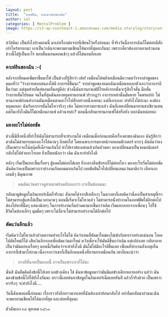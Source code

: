 ```yaml
---
layout: post
title:  "คาเฟอีน,​ และดวงตาของฉัน"
author: sal
categories: [ MentalProblem ]
image: https://s3-ap-southeast-1.amazonaws.com/media.storylog/storycontent/5bcb4a0cd04b46133af4d668/15408190133912753363.jpg
---
```


สวัสดีนะ เป็นยังไงบ้างตอนนี้ มาเล่าเรื่องต่อจากที่เขียนไว้ครั้งก่อนนะ ที่จริงวันนี้อาการฉันก็ไม่ค่อยดีสักเท่าไหร่หรอกนะ เอาเป็นว่าฉันจะพยามยามเขียนให้มากที่สุดละกันนะ เพราะเดี๋ยวต้องทานยาแล้วนอน ช่วงนี้ไม่รู้เป็นอะไร ชอบตื่นนอนตอนเช้าๆ แล้วก็ไม่นอนอีกเลย

### คาเฟอีนของฉัน :-(
หลังจากที่หมอเพิ่มยาขี้นมาให้ เป็นช่วงที่รู้สึกว่า เห้ย! เหมือนได้พลังเหมือนมีความหวังจากคำพูดของหมอที่ว่า "ร่างกายตอบสนองได้ดี อาการดีขึ้นนะ" จากคำพูดของหมอฉันเหมือนหลอกตัวเองว่าอาการดีขึ้นว่ามะ แต่สุดท้ายก็แย่ตอนเย็นอยู่ดีอ่ะ ช่วงนี้ฉันทานกาแฟทีไรหลังจากนั้นจะรู้สึกใจสั่น มือสั่น ร่างกายสั่นไปหมด จนในที่สุดฉันลองหยุดทานกาแฟ ปรากฏว่า อาการเหล่านั้นมันหาย โคตรแย่อ่ะ ไม่ทานกาแฟก่อนทำงานมันเหมือนขาดอะไรไปสักอย่างหนึ่งเลยนะ แต่ก็เอาเถอะ ทำยังไงได้อ่ะนะ คงต้องหยุดแหละ ฉันรับอาการนั้นไม่ไหวจริงๆ เห้อ ไม่อยากทานยาซะแล้ว ฉันก็เลยเปลี่ยนมาทานชาเขียวแทน แต่ก็นะยังไงมันก็ไม่เหมือนกาแฟ แล้วนายล่ะ? ตอนนี้กลับมาทานกาแฟได้หรือยัง บอกฉันหน่อยนะ

### มองอะไรไม่ค่อยชัด
ช่วงนี้มีสิ่งหนึ่งที่ทำให้ฉันไม่สามารถที่จะทำงานได้ เหมือนเมื่อก่อนเลยคือเรื่องตาของฉันเอง ฉันรู้สึกว่าตาฉันไม่สามารถมองอะไรได้นานๆ อีกต่อไป โดยเฉพาะการมองหน้าจอคอมพิวเตอร์ แรกๆ ฉันคิดว่าคงเป็นเพราะจอโน๊ตบุ๊คที่เล็กจนเกินไป ทำให้เราต้องเพ่งแล้วเกิดปวดตา ลองเปลี่ยนมาเป็นจอมอนิเตอร์ กลับไม่ได้ช่วยอะไรเลย ยิ่งเป็นหนักกว่า เดิม ฉันจะทำยังไงดี

หลังๆ เริ่มเป็นเยอะขึ้นเรื่อยๆ สู้แดดไม่ค่อยได้เลย ยิ่งกลางคืนขับรถก็ไม่ค่อยไหว มองอะไรเริ่มไม่ค่อยชัด ฉันคิดว่าคงเป็นเพราะเราทำงานกับคอมมากเกินไป เลยตัดสินใจไปเปลี่ยนเลนแว่นตาดีกว่า เลือกเอาเลนดีๆ มีคุณภาพ

>คนตัดแว่นตรวจดูสายตาพร้อมกับบอกว่า เราเป็นต้อลมนะ

กลับมาดูข้อมูลในอินเทอร์เน็ตก็จริงนะ สังเกตได้จากสีเหลืองๆ ในดวงตาก็เลยคิดว่านี่คงเป็นสาเหตุที่เราไม่สามารถสู้แสงได้เป็นเวลานานๆ ตอนนี้เริ่มจะไม่ไหวแล้ว ไม่สามารถนั่งทำงานในออฟฟิศได้อีกต่อไป ต้องไปหาที่มืดๆ แสดงน้อยๆ ในการทำงานเริ่มปวดตามากขึ้นกว่าเดิม เริ่มแยกออกจากเพื่อนๆ ไปใช้ชีวิตในห้องเล็กๆ มุมมืดๆ เพราะไม่งั้นจะไม่สามารถทำงานได้อีกต่อไป

### ตัดแว่นอีกแล้ว
เริ่มคิดว่าไม่ไหวแล้วปวดตาจนทำอะไรไม่ได้ คิดว่าเลนที่ตัดมาใหม่คงไม่เข้ากับตาเราอย่างแน่นอน โอเคไปตัดใหม่ก็ได้ เสียเงินอีกรอบเพื่อตัดแว่นตาใหม่ หวังเพื่อจะให้มันดีขึ้นกว่าเดิม แต่เปล่าเลย กลับกลายเป็นว่ามันแย่ลงเรื่อยๆ ตอนนี้เริ่มคิดว่าจะทำยังไงดี มันไม่ได้มีอะไรดีขึ้นเลย เพื่อนที่ทำงานสังเกตุเห็นอาการก็เข้ามาไถ่ถาม เนื่องจากว่าเขาก็เป็นอีกคนหนึ่งที่ทานยาเหมือนกัน เขาก็แนะนำว่า

>บางทีที่นายเป็นแบบนี้ อาจเป็นเพราะยาก็ได้นะ

นั่นสิ ฉันลืมคิดถึงข้อนี้ไปเลย ผลข้างเคียง ใช่ ฉันหาข้อมูลมาว่ามันมีผลข้างเคียงหลายอย่าง แต่ว่า ฉันมองข้ามข้อนี้ไปได้ยังไงกันนะ คราวนี้เลยค้นหาข้อมูลในอินเทอร์เน็ตเลยทันที แล้วก็จริงด้วย เป็นเพราะยาจริงๆ จะทำยังไงดี....

วันนี้ฉันพอแค่นี้ก่อนนะ เรื่องราวยังอีกยาวมากเลยที่ฉันต้องเล่าย้อนกลับไป อย่าลืมกลับมาอ่านนะฉันจะพยายามเขียนให้ได้มากที่สุด และบ่อยที่สุดนะ

ตัวฉันเอง
๒๙ ตุลาคม ๒๕๖๑